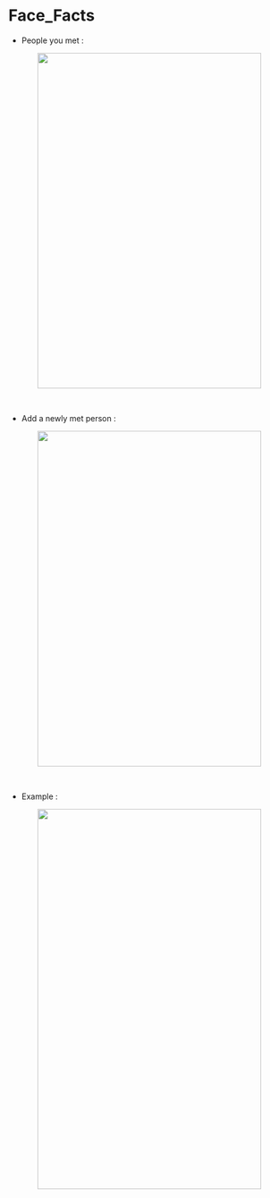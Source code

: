 # Face_Facts

- People you met :<br>
<p align="center">
  <img src="https://github.com/MichaelZakaria/FaceFacts/assets/65913937/236d9843-c578-43cf-adda-91794e21e512" width="400" height="600"/>
</p>

<br>

- Add a newly met person :<br>
<p align="center">
  <img src="https://github.com/MichaelZakaria/FaceFacts/assets/65913937/380d46a4-ace4-4c63-87aa-7ba3029e9f8d" width="400" height="600"/>
</p>

<br>

- Example :<br>
<p align="center">
  <img src="https://github.com/MichaelZakaria/FaceFacts/assets/65913937/d574f79c-86af-4540-ac67-15a63ace62a6" width="400" height="680"/>
</p>

